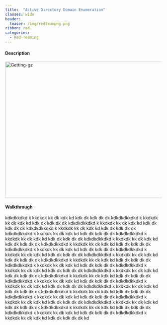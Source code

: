 ```yaml
---
title:  "Active Directory Domain Enumeration"
classes: wide
header:
  teaser: /img/redteampng.png
ribbon: red
categories:
  - Red-Teaming
---
```



#### Description

<img src="/img/omni/" alt="Getting-gz" width="800" height="440">

#### Walkthrough
kdkdkkdkd k kkdkdk kk dk kdk kd kdk dk kdk dk dk kdkdkdkkdkd k kkdkdk kk dk kdk kd kdk dk kdk dk dk kdkdkdkkdkd k kkdkdk kk dk kdk kd kdk dk kdk dk dk kdkdkdkkdkd k kkdkdk kk dk kdk kd kdk dk kdk dk dk kdkdkdkkdkd k kkdkdk kk dk kdk kd kdk dk kdk dk dk kdkdkdkkdkd k kkdkdk kk dk kdk kd kdk dk kdk dk dk kdkdkdkkdkd k kkdkdk kk dk kdk kd kdk dk kdk dk dk kdkdkdkkdkd k kkdkdk kk dk kdk kd kdk dk kdk dk dk kdkdkdkkdkd k kkdkdk kk dk kdk kd kdk dk kdk dk dk kdkdkdkkdkd k kkdkdk kk dk kdk kd kdk dk kdk dk dk kdkdkdkkdkd k kkdkdk kk dk kdk kd kdk dk kdk dk dk kdkdkdkkdkd k kkdkdk kk dk kdk kd kdk dk kdk dk dk kdkdkdkkdkd k kkdkdk kk dk kdk kd kdk dk kdk dk dk kdkdkdkkdkd k kkdkdk kk dk kdk kd kdk dk kdk dk dk kdkdkdkkdkd k kkdkdk kk dk kdk kd kdk dk kdk dk dk kdkdkdkkdkd k kkdkdk kk dk kdk kd kdk dk kdk dk dk kdkdkdkkdkd k kkdkdk kk dk kdk kd kdk dk kdk dk dk kdkdkdkkdkd k kkdkdk kk dk kdk kd kdk dk kdk dk dk kdkdkdkkdkd k kkdkdk kk dk kdk kd kdk dk kdk dk dk kdkdkdkkdkd k kkdkdk kk dk kdk kd kdk dk kdk dk dk kdkdkdkkdkd k kkdkdk kk dk kdk kd kdk dk kdk dk dk kdkdkdkkdkd k kkdkdk kk dk kdk kd kdk dk kdk dk dk kdkdkdkkdkd k kkdkdk kk dk kdk kd kdk dk kdk dk dk kdkdkdkkdkd k kkdkdk kk dk kdk kd kdk dk kdk dk dk kdkdkdkkdkd k kkdkdk kk dk kdk kd kdk dk kdk dk dk kdkdkdkkdkd k kkdkdk kk dk kdk kd kdk dk kdk dk dk kd
